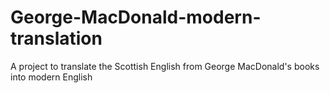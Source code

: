 # George-MacDonald-modern-translation
A project to translate the Scottish English from George MacDonald's books into modern English
